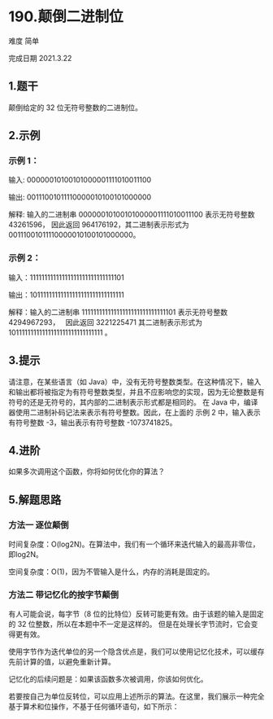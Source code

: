 # 190.颠倒二进制位
难度 简单

完成日期 2021.3.22
## 1.题干
颠倒给定的 32 位无符号整数的二进制位。

## 2.示例
### 示例 1：
输入: 00000010100101000001111010011100

输出: 00111001011110000010100101000000

解释: 输入的二进制串 00000010100101000001111010011100 表示无符号整数 43261596，
     因此返回 964176192，其二进制表示形式为 00111001011110000010100101000000。

### 示例 2：
输入：11111111111111111111111111111101

输出：10111111111111111111111111111111

解释：输入的二进制串 11111111111111111111111111111101 表示无符号整数 4294967293，
     因此返回 3221225471 其二进制表示形式为 10111111111111111111111111111111 。

## 3.提示
请注意，在某些语言（如 Java）中，没有无符号整数类型。在这种情况下，输入和输出都将被指定为有符号整数类型，并且不应影响您的实现，因为无论整数是有符号的还是无符号的，其内部的二进制表示形式都是相同的。
在 Java 中，编译器使用二进制补码记法来表示有符号整数。因此，在上面的 示例 2 中，输入表示有符号整数 -3，输出表示有符号整数 -1073741825。

## 4.进阶
如果多次调用这个函数，你将如何优化你的算法？

## 5.解题思路
### 方法一 逐位颠倒
时间复杂度：O(log2N)。在算法中，我们有一个循环来迭代输入的最高非零位，即log2N。

空间复杂度：O(1)，因为不管输入是什么，内存的消耗是固定的。

### 方法二 带记忆化的按字节颠倒
有人可能会说，每字节（8 位的比特位）反转可能更有效。由于该题的输入是固定的 32 位整数，所以在本题中不一定是这样的。
但是在处理长字节流时，它会变得更有效。

使用字节作为迭代单位的另一个隐含优点是，我们可以使用记忆化技术，可以缓存先前计算的值，以避免重新计算。

记忆化的后续问题是：如果该函数多次被调用，你该如何优化。

若要按自己为单位反转位，可以应用上述所示的算法。在这里，我们展示一种完全基于算术和位操作，不基于任何循环语句，如下所示：

